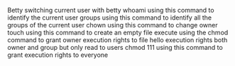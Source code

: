 Betty switching current user with betty
whoami using this command to identify the current user
groups using this command to identify all the groups of the current user
chown using this command to change owner
touch using this command to create an empty file
execute using the chmod command to grant owner execution rights to file hello
execution rights both owner and group but only read to users
chmod 111 using this command to grant execution rights to everyone
